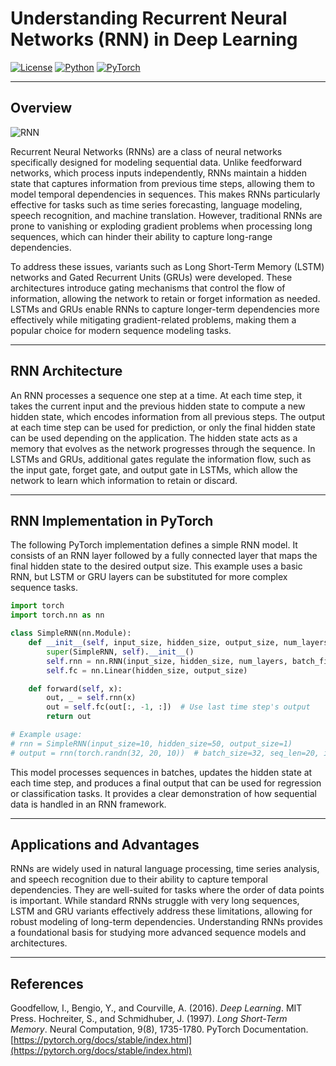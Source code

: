 # Understanding Recurrent Neural Networks (RNN) in Deep Learning

[![License](https://img.shields.io/badge/License-Apache_2.0-blue.svg)](https://opensource.org/licenses/Apache-2.0) [![Python](https://img.shields.io/badge/Python-3.8+-3776AB.svg?logo=python\&logoColor=white)](https://www.python.org/) [![PyTorch](https://img.shields.io/badge/PyTorch-2.1.0-EE4C2C.svg)](https://pytorch.org/)

---

## Overview
![RNN](https://miro.medium.com/v2/0*oY-GwnsZDEaHdVyf.gif)

Recurrent Neural Networks (RNNs) are a class of neural networks specifically designed for modeling sequential data. Unlike feedforward networks, which process inputs independently, RNNs maintain a hidden state that captures information from previous time steps, allowing them to model temporal dependencies in sequences. This makes RNNs particularly effective for tasks such as time series forecasting, language modeling, speech recognition, and machine translation. However, traditional RNNs are prone to vanishing or exploding gradient problems when processing long sequences, which can hinder their ability to capture long-range dependencies.

To address these issues, variants such as Long Short-Term Memory (LSTM) networks and Gated Recurrent Units (GRUs) were developed. These architectures introduce gating mechanisms that control the flow of information, allowing the network to retain or forget information as needed. LSTMs and GRUs enable RNNs to capture longer-term dependencies more effectively while mitigating gradient-related problems, making them a popular choice for modern sequence modeling tasks.

---

## RNN Architecture

An RNN processes a sequence one step at a time. At each time step, it takes the current input and the previous hidden state to compute a new hidden state, which encodes information from all previous steps. The output at each time step can be used for prediction, or only the final hidden state can be used depending on the application. The hidden state acts as a memory that evolves as the network progresses through the sequence. In LSTMs and GRUs, additional gates regulate the information flow, such as the input gate, forget gate, and output gate in LSTMs, which allow the network to learn which information to retain or discard.

---

## RNN Implementation in PyTorch

The following PyTorch implementation defines a simple RNN model. It consists of an RNN layer followed by a fully connected layer that maps the final hidden state to the desired output size. This example uses a basic RNN, but LSTM or GRU layers can be substituted for more complex sequence tasks.

```python
import torch
import torch.nn as nn

class SimpleRNN(nn.Module):
    def __init__(self, input_size, hidden_size, output_size, num_layers=1):
        super(SimpleRNN, self).__init__()
        self.rnn = nn.RNN(input_size, hidden_size, num_layers, batch_first=True)
        self.fc = nn.Linear(hidden_size, output_size)

    def forward(self, x):
        out, _ = self.rnn(x)
        out = self.fc(out[:, -1, :])  # Use last time step's output
        return out

# Example usage:
# rnn = SimpleRNN(input_size=10, hidden_size=50, output_size=1)
# output = rnn(torch.randn(32, 20, 10))  # batch_size=32, seq_len=20, input_size=10
```

This model processes sequences in batches, updates the hidden state at each time step, and produces a final output that can be used for regression or classification tasks. It provides a clear demonstration of how sequential data is handled in an RNN framework.

---

## Applications and Advantages

RNNs are widely used in natural language processing, time series analysis, and speech recognition due to their ability to capture temporal dependencies. They are well-suited for tasks where the order of data points is important. While standard RNNs struggle with very long sequences, LSTM and GRU variants effectively address these limitations, allowing for robust modeling of long-term dependencies. Understanding RNNs provides a foundational basis for studying more advanced sequence models and architectures.

---

## References

Goodfellow, I., Bengio, Y., and Courville, A. (2016). *Deep Learning*. MIT Press.
Hochreiter, S., and Schmidhuber, J. (1997). *Long Short-Term Memory*. Neural Computation, 9(8), 1735-1780.
PyTorch Documentation. [https://pytorch.org/docs/stable/index.html](https://pytorch.org/docs/stable/index.html)

